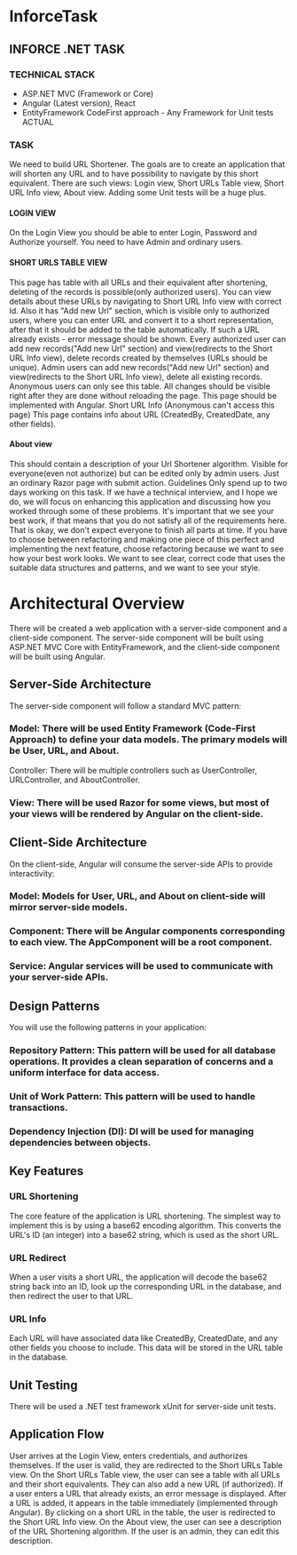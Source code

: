 # InforceTask

## INFORCE .NET TASK

### TECHNICAL STACK

- ASP.NET MVC (Framework or Core)
- Angular (Latest version), React
- EntityFramework CodeFirst approach - Any Framework for Unit tests ACTUAL

### TASK

We need to build URL Shortener. The goals are to create an application that will shorten
any URL and to have possibility to navigate by this short equivalent.
There are such views: Login view, Short URLs Table view, Short URL Info view, About
view. Adding some Unit tests will be a huge plus.
#### LOGIN VIEW
On the Login View you should be able to enter Login, Password and Authorize yourself.
You need to have Admin and ordinary users.
#### SHORT URLS TABLE VIEW
This page has table with all URLs and their equivalent after shortening, deleting of the
records is possible(only authorized users). You can view details about these URLs by
navigating to Short URL Info view with correct Id.
Also it has "Add new Url" section, which is visible only to authorized users, where you can
enter URL and convert it to a short representation, after that it should be added to the
table automatically.
If such a URL already exists - error message should be shown.
Every authorized user can add new records("Add new Url" section) and view(redirects to
the Short URL Info view), delete records created by themselves (URLs should be unique).
Admin users can add new records("Add new Url" section) and view(redirects to the Short
URL Info view), delete all existing records. Anonymous users can only see this table.
All changes should be visible right after they are done without reloading the page.
This page should be implemented with Angular.
Short URL Info (Anonymous can't access this page)
This page contains info about URL (CreatedBy, CreatedDate, any other fields).
#### About view
This should contain a description of your Url Shortener algorithm. Visible for
everyone(even not authorize) but can be edited only by admin users. Just an ordinary
Razor page with submit action.
Guidelines
Only spend up to two days working on this task.
If we have a technical interview, and I hope we do, we will focus on enhancing this application
and discussing how you worked through some of these problems. It's important that we see your
best work, if that means that you do not satisfy all of the requirements here. That is okay, we
don't expect everyone to finish all parts at time.
If you have to choose between refactoring and making one piece of this perfect and
implementing the next feature, choose refactoring because we want to see how your best
work looks.
We want to see clear, correct code that uses the suitable data structures and patterns,
and we want to see your style.

# Architectural Overview
There will be created a web application with a server-side component and a client-side component. The server-side component will be built using ASP.NET MVC Core with EntityFramework, and the client-side component will be built using Angular.

## Server-Side Architecture
The server-side component will follow a standard MVC pattern:

### Model: There will be used Entity Framework (Code-First Approach) to define your data models. The primary models will be User, URL, and About.
Controller: There will be multiple controllers such as UserController, URLController, and AboutController.
### View: There will be used Razor for some views, but most of your views will be rendered by Angular on the client-side.

## Client-Side Architecture
On the client-side, Angular will consume the server-side APIs to provide interactivity:

### Model: Models for User, URL, and About on client-side will mirror server-side models.
### Component: There will be Angular components corresponding to each view. The AppComponent will be a root component.
### Service: Angular services will be used to communicate with your server-side APIs.

## Design Patterns
You will use the following patterns in your application:

### Repository Pattern: This pattern will be used for all database operations. It provides a clean separation of concerns and a uniform interface for data access.
### Unit of Work Pattern: This pattern will be used to handle transactions.
### Dependency Injection (DI): DI will be used for managing dependencies between objects.

## Key Features
### URL Shortening
The core feature of the application is URL shortening. The simplest way to implement this is by using a base62 encoding algorithm. This converts the URL's ID (an integer) into a base62 string, which is used as the short URL.

### URL Redirect
When a user visits a short URL, the application will decode the base62 string back into an ID, look up the corresponding URL in the database, and then redirect the user to that URL.

### URL Info
Each URL will have associated data like CreatedBy, CreatedDate, and any other fields you choose to include. This data will be stored in the URL table in the database.

## Unit Testing
There will be used a .NET test framework xUnit for server-side unit tests.

## Application Flow
User arrives at the Login View, enters credentials, and authorizes themselves.
If the user is valid, they are redirected to the Short URLs Table view.
On the Short URLs Table view, the user can see a table with all URLs and their short equivalents. They can also add a new URL (if authorized).
If a user enters a URL that already exists, an error message is displayed.
After a URL is added, it appears in the table immediately (implemented through Angular).
By clicking on a short URL in the table, the user is redirected to the Short URL Info view.
On the About view, the user can see a description of the URL Shortening algorithm. If the user is an admin, they can edit this description.
